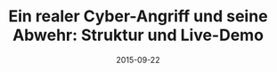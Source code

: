 ---
abstract: ''
authors:
- Thomas Grechenig
- Christian Schanes
date: '2015-09-22'
featured: false
links:
- name: Publik
  url: https://publik.tuwien.ac.at/showentry.php?ID=246600&lang=2
publication_types:
- '3'
publishDate: '2015-09-22'
specifics: null
title: 'Ein realer Cyber-Angriff und seine Abwehr: Struktur und Live-Demo'
url_pdf: ''
---